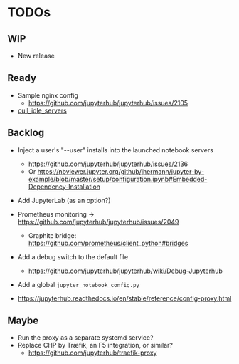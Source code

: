 # TODOs

## WIP

 * New release


## Ready

 * Sample nginx config
   * https://github.com/jupyterhub/jupyterhub/issues/2105
 * [cull_idle_servers](https://jupyterhub.readthedocs.io/en/stable/getting-started/services-basics.html)


## Backlog

 * Inject a user's "--user" installs into the launched notebook servers
   * https://github.com/jupyterhub/jupyterhub/issues/2136
   * Or https://nbviewer.jupyter.org/github/jhermann/jupyter-by-example/blob/master/setup/configuration.ipynb#Embedded-Dependency-Installation
 * Add JupyterLab (as an option?)
 * Prometheus monitoring → https://github.com/jupyterhub/jupyterhub/issues/2049
   * Graphite bridge: https://github.com/prometheus/client_python#bridges

 * Add a debug switch to the default file
   * https://github.com/jupyterhub/jupyterhub/wiki/Debug-Jupyterhub
 * Add a global ``jupyter_notebook_config.py``
 * https://jupyterhub.readthedocs.io/en/stable/reference/config-proxy.html


## Maybe

 * Run the proxy as a separate systemd service?
 * Replace CHP by Træfik, an F5 integration, or similar?
   * https://github.com/jupyterhub/traefik-proxy
